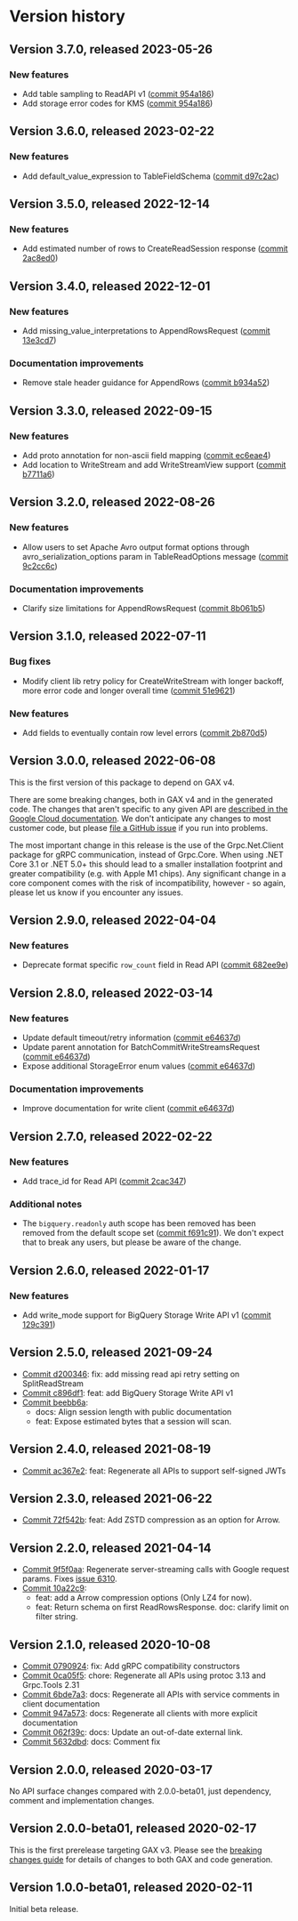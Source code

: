 # Version history

## Version 3.7.0, released 2023-05-26

### New features

- Add table sampling to ReadAPI v1 ([commit 954a186](https://github.com/googleapis/google-cloud-dotnet/commit/954a1867605844c1889aadb6bf4ff480c5eadd36))
- Add storage error codes for KMS ([commit 954a186](https://github.com/googleapis/google-cloud-dotnet/commit/954a1867605844c1889aadb6bf4ff480c5eadd36))
## Version 3.6.0, released 2023-02-22

### New features

- Add default_value_expression to TableFieldSchema ([commit d97c2ac](https://github.com/googleapis/google-cloud-dotnet/commit/d97c2acecbca8b6ff15810a2f263079fcf83b63e))

## Version 3.5.0, released 2022-12-14

### New features

- Add estimated number of rows to CreateReadSession response ([commit 2ac8ed0](https://github.com/googleapis/google-cloud-dotnet/commit/2ac8ed0add87367717aa7593a5013153d374d328))

## Version 3.4.0, released 2022-12-01

### New features

- Add missing_value_interpretations to AppendRowsRequest ([commit 13e3cd7](https://github.com/googleapis/google-cloud-dotnet/commit/13e3cd7ffc5e3ab283b9934470a9cb0729dbe102))

### Documentation improvements

- Remove stale header guidance for AppendRows ([commit b934a52](https://github.com/googleapis/google-cloud-dotnet/commit/b934a529b6cc89898e143ff3865dde5ceb3f4fa9))

## Version 3.3.0, released 2022-09-15

### New features

- Add proto annotation for non-ascii field mapping ([commit ec6eae4](https://github.com/googleapis/google-cloud-dotnet/commit/ec6eae416255d035935ef97ce9880693498160e6))
- Add location to WriteStream and add WriteStreamView support ([commit b7711a6](https://github.com/googleapis/google-cloud-dotnet/commit/b7711a6da9d6d3ba4e04e72d961ec082acfc3923))

## Version 3.2.0, released 2022-08-26

### New features

- Allow users to set Apache Avro output format options through avro_serialization_options param in TableReadOptions message ([commit 9c2cc6c](https://github.com/googleapis/google-cloud-dotnet/commit/9c2cc6cb2215773f75923eddec131204b6da03ea))

### Documentation improvements

- Clarify size limitations for AppendRowsRequest ([commit 8b061b5](https://github.com/googleapis/google-cloud-dotnet/commit/8b061b52b56c6bc7649d2b62a7771ea9ef48da69))

## Version 3.1.0, released 2022-07-11

### Bug fixes

- Modify client lib retry policy for CreateWriteStream with longer backoff, more error code and longer overall time ([commit 51e9621](https://github.com/googleapis/google-cloud-dotnet/commit/51e9621868b3fe3daf573c0c1509217d50097f7c))

### New features

- Add fields to eventually contain row level errors ([commit 2b870d5](https://github.com/googleapis/google-cloud-dotnet/commit/2b870d51a51b79b3b36aacdf02a29d36207b2bad))

## Version 3.0.0, released 2022-06-08

This is the first version of this package to depend on GAX v4.

There are some breaking changes, both in GAX v4 and in the generated
code. The changes that aren't specific to any given API are [described in the Google Cloud
documentation](https://cloud.google.com/dotnet/docs/reference/help/breaking-gax4).
We don't anticipate any changes to most customer code, but please [file a
GitHub issue](https://github.com/googleapis/google-cloud-dotnet/issues/new/choose)
if you run into problems.

The most important change in this release is the use of the Grpc.Net.Client package
for gRPC communication, instead of Grpc.Core. When using .NET Core 3.1 or .NET 5.0+
this should lead to a smaller installation footprint and greater compatibility (e.g.
with Apple M1 chips). Any significant change in a core component comes with the risk
of incompatibility, however - so again, please let us know if you encounter any
issues.
## Version 2.9.0, released 2022-04-04

### New features

- Deprecate format specific `row_count` field in Read API ([commit 682ee9e](https://github.com/googleapis/google-cloud-dotnet/commit/682ee9e031905a71c664234e6901de88438d7556))

## Version 2.8.0, released 2022-03-14

### New features

- Update default timeout/retry information ([commit e64637d](https://github.com/googleapis/google-cloud-dotnet/commit/e64637d6ed0544c3fe2981560a8ea8c8a5532364))
- Update parent annotation for BatchCommitWriteStreamsRequest ([commit e64637d](https://github.com/googleapis/google-cloud-dotnet/commit/e64637d6ed0544c3fe2981560a8ea8c8a5532364))
- Expose additional StorageError enum values ([commit e64637d](https://github.com/googleapis/google-cloud-dotnet/commit/e64637d6ed0544c3fe2981560a8ea8c8a5532364))

### Documentation improvements

- Improve documentation for write client ([commit e64637d](https://github.com/googleapis/google-cloud-dotnet/commit/e64637d6ed0544c3fe2981560a8ea8c8a5532364))

## Version 2.7.0, released 2022-02-22

### New features

- Add trace_id for Read API ([commit 2cac347](https://github.com/googleapis/google-cloud-dotnet/commit/2cac34761c11e939b6150fb70fd4409f40c7edb8))

### Additional notes

- The `bigquery.readonly` auth scope has been removed has been removed from the default scope set ([commit f691c91](https://github.com/googleapis/google-cloud-dotnet/commit/f691c9119d6b00f1c0629a5d5bc65c7b6ee8ed12)). We don't expect that to break any users, but please be aware of the change.


## Version 2.6.0, released 2022-01-17

### New features

- Add write_mode support for BigQuery Storage Write API v1 ([commit 129c391](https://github.com/googleapis/google-cloud-dotnet/commit/129c391394ff748a5f9ae34cd0ee68acf4acc421))

## Version 2.5.0, released 2021-09-24

- [Commit d200346](https://github.com/googleapis/google-cloud-dotnet/commit/d200346): fix: add missing read api retry setting on SplitReadStream
- [Commit c896df1](https://github.com/googleapis/google-cloud-dotnet/commit/c896df1): feat: add BigQuery Storage Write API v1
- [Commit beebb6a](https://github.com/googleapis/google-cloud-dotnet/commit/beebb6a):
  - docs: Align session length with public documentation
  - feat: Expose estimated bytes that a session will scan.

## Version 2.4.0, released 2021-08-19

- [Commit ac367e2](https://github.com/googleapis/google-cloud-dotnet/commit/ac367e2): feat: Regenerate all APIs to support self-signed JWTs

## Version 2.3.0, released 2021-06-22

- [Commit 72f542b](https://github.com/googleapis/google-cloud-dotnet/commit/72f542b): feat: Add ZSTD compression as an option for Arrow.

## Version 2.2.0, released 2021-04-14

- [Commit 9f5f0aa](https://github.com/googleapis/google-cloud-dotnet/commit/9f5f0aa): Regenerate server-streaming calls with Google request params. Fixes [issue 6310](https://github.com/googleapis/google-cloud-dotnet/issues/6310).
- [Commit 10a22c9](https://github.com/googleapis/google-cloud-dotnet/commit/10a22c9):
  - feat: add a Arrow compression options (Only LZ4 for now).
  - feat: Return schema on first ReadRowsResponse. doc: clarify limit on filter string.

## Version 2.1.0, released 2020-10-08

- [Commit 0790924](https://github.com/googleapis/google-cloud-dotnet/commit/0790924): fix: Add gRPC compatibility constructors
- [Commit 0ca05f5](https://github.com/googleapis/google-cloud-dotnet/commit/0ca05f5): chore: Regenerate all APIs using protoc 3.13 and Grpc.Tools 2.31
- [Commit 6bde7a3](https://github.com/googleapis/google-cloud-dotnet/commit/6bde7a3): docs: Regenerate all APIs with service comments in client documentation
- [Commit 947a573](https://github.com/googleapis/google-cloud-dotnet/commit/947a573): docs: Regenerate all clients with more explicit documentation
- [Commit 062f39c](https://github.com/googleapis/google-cloud-dotnet/commit/062f39c): docs: Update an out-of-date external link.
- [Commit 5632dbd](https://github.com/googleapis/google-cloud-dotnet/commit/5632dbd): docs: Comment fix

## Version 2.0.0, released 2020-03-17

No API surface changes compared with 2.0.0-beta01, just dependency,
comment and implementation changes.

## Version 2.0.0-beta01, released 2020-02-17

This is the first prerelease targeting GAX v3. Please see the [breaking changes
guide](https://cloud.google.com/dotnet/docs/reference/help/breaking-gax2)
for details of changes to both GAX and code generation.

## Version 1.0.0-beta01, released 2020-02-11

Initial beta release.
